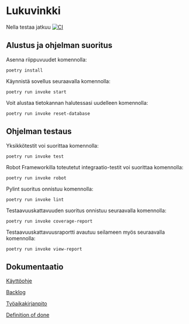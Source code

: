 # Lukuvinkki
Nella testaa jatkuu
[![CI](https://github.com/PaulusParssinen/ohtu-miniprojekti/actions/workflows/ci.yml/badge.svg)](https://github.com/PaulusParssinen/ohtu-miniprojekti/actions/workflows/ci.yml)


## Alustus ja ohjelman suoritus


Asenna riippuvuudet komennolla:

```
poetry install
```

Käynnistä sovellus seuraavalla komennolla:

```
poetry run invoke start
```

Voit alustaa tietokannan halutessasi uudelleen komennolla:

```
poetry run invoke reset-database
```

## Ohjelman testaus

Yksikkötestit voi suorittaa komennolla:

```
poetry run invoke test
```

Robot Frameworkilla toteutetut integraatio-testit voi suorittaa komennolla:

```
poetry run invoke robot
```

Pylint suoritus onnistuu komennolla:

```
poetry run invoke lint

```

Testaavuuskattavuuden suoritus onnistuu seuraavalla komennolla:

```
poetry run invoke coverage-report
```

Testaavuuskattavuusraportti avautuu seilameen myös seuraavalla komennolla:

```
poetry run invoke view-report

```

## Dokumentaatio

[Käyttöohje](https://github.com/PaulusParssinen/ohtu-miniprojekti/blob/master/dokumentaatio/kayttoohje.md)

[Backlog](https://github.com/PaulusParssinen/ohtu-miniprojekti/projects/1)

[Työaikakirjanpito](https://docs.google.com/spreadsheets/d/1A-ZcTPfodWB2oIwpxf0ftId64tXmp-Jd7OyfNQiHnw4/edit#gid=1003565531)

[Definition of done](https://github.com/PaulusParssinen/ohtu-miniprojekti/blob/master/dokumentaatio/definition_of_done.md)



